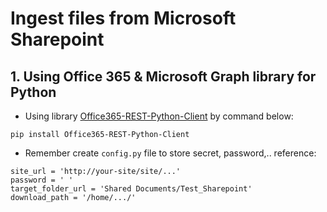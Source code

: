 # Ingest files from Microsoft Sharepoint

## 1. Using Office 365 & Microsoft Graph library for Python

- Using library [Office365-REST-Python-Client](https://github.com/vgrem/Office365-REST-Python-Client) by command below:
```
pip install Office365-REST-Python-Client
```

- Remember create `config.py` file to store secret, password,.. reference:

```
site_url = 'http://your-site/site/...'
password = ' '
target_folder_url = 'Shared Documents/Test_Sharepoint'
download_path = '/home/.../'
```